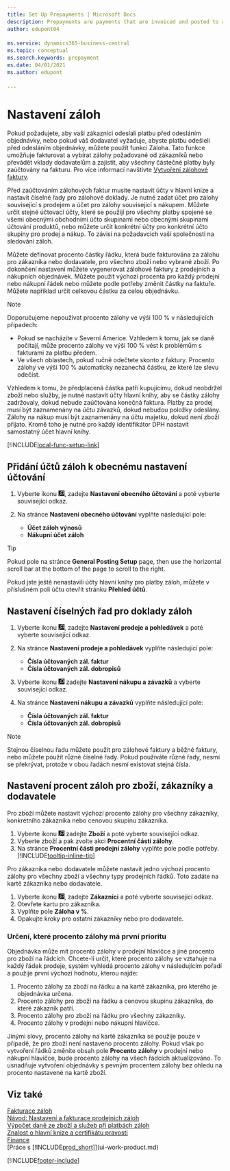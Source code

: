 ```yaml
---
title: Set Up Prepayments | Microsoft Docs
description: Prepayments are payments that are invoiced and posted to a sales or purchase prepayment order before final invoicing. You might require a deposit before you manufacture items to order, or you might require payment before you ship items to a customer. The prepayments functionality enables you to invoice and collect deposits required from customers or to remit deposits to vendors. Thus, you can ensure that all payments are posted against an invoice.
author: edupont04

ms.service: dynamics365-business-central
ms.topic: conceptual
ms.search.keywords: prepayment
ms.date: 04/01/2021
ms.author: edupont

---
```

# Nastavení záloh
Pokud požadujete, aby vaši zákazníci odeslali platbu před odesláním objednávky, nebo pokud váš dodavatel vyžaduje, abyste platbu odešleli před odesláním objednávky, můžete použít funkci Záloha. Tato funkce umožňuje fakturovat a vybírat zálohy požadované od zákazníků nebo převádět vklady dodavatelům a zajistit, aby všechny částečné platby byly zaúčtovány na fakturu. Pro více informací navštivte [Vytvoření zálohové faktury](finance-how-to-create-prepayment-invoices.md).

Před zaúčtováním zálohových faktur musíte nastavit účty v hlavní knize a nastavit číselné řady pro zálohové doklady. Je nutné zadat účet pro zálohy související s prodejem a účet pro zálohy související s nákupem. Můžete určit stejné účtovací účty, které se použijí pro všechny platby spojené se všemi obecnými obchodními účto skupinami nebo obecnými skupinami účtování produktů, nebo můžete určit konkrétní účty pro konkrétní účto skupiny pro prodej a nákup. To závisí na požadavcích vaší společnosti na sledování záloh.

Můžete definovat procento částky řádku, která bude fakturována za zálohu pro zákazníka nebo dodavatele, pro všechno zboží nebo vybrané zboží. Po dokončení nastavení můžete vygenerovat zálohové faktury z prodejních a nákupních objednávek. Můžete použít výchozí procenta pro každý prodejní nebo nákupní řádek nebo můžete podle potřeby změnit částky na faktuře. Můžete například určit celkovou částku za celou objednávku.

> [!NOTE]
> Doporučujeme nepoužívat procento zálohy ve výši 100 % v následujících případech:
> * Pokud se nacházíte v Severní Americe. Vzhledem k tomu, jak se daně počítají, může procento zálohy ve výši 100 % vést k problémům s fakturami za platbu předem.
> * Ve všech oblastech, pokud ručně odečtete skonto z faktury. Procento zálohy ve výši 100 % automaticky nezanechá částku, ze které lze slevu odečíst.

Vzhledem k tomu, že předplacená částka patří kupujícímu, dokud neobdržel zboží nebo služby, je nutné nastavit účty hlavní knihy, aby se částky zálohy zadržovaly, dokud nebude zaúčtována konečná faktura. Platby za prodej musí být zaznamenány na účtu závazků, dokud nebudou položky odeslány. Zálohy na nákup musí být zaznamenány na účtu majetku, dokud není zboží přijato. Kromě toho je nutné pro každý identifikátor DPH nastavit samostatný účet hlavní knihy.

[!INCLUDE[local-func-setup-link](includes/local-func-setup-link.md)]

## Přidání účtů záloh k obecnému nastavení účtování

1. Vyberte ikonu ![Žárovky, která otevře funkci Řekněte mi](media/ui-search/search_small.png "Řekněte mi, co chcete dělat"), zadejte **Nastavení obecného účtování** a poté vyberte související odkaz.
2. Na stránce **Nastavení obecného účtování** vyplňte následující pole:

   - **Účet záloh výnosů**
   - **Nákupní  účet záloh**

> [!TIP]
> Pokud pole na stránce **General Posting Setup** page, then use the horizontal scroll bar at the bottom of the page to scroll to the right.

Pokud jste ještě nenastavili účty hlavní knihy pro platby záloh, můžete v příslušném poli účtu otevřít stránku **Přehled účtů**.

## Nastavení číselných řad pro doklady záloh

1. Vyberte ikonu ![Žárovky, která otevře funkci Řekněte mi](media/ui-search/search_small.png "Řekněte mi, co chcete dělat"), zadejte **Nastavení prodeje a pohledávek** a poté vyberte související odkaz.
2. Na stránce **Nastavení prodeje a pohledávek** vyplňte následující pole:

   - **Čísla účtovaných  zál.  faktur**
   - **Čísla účtovaných  zál.  dobropisů**

1. Vyberte ikonu ![Žárovky, která otevře funkci Řekněte mi](media/ui-search/search_small.png "Řekněte mi, co chcete dělat") zadejte **Nastavení nákupu a závazků** a vyberte související odkaz.
2. Na stránce **Nastavení nákupu a závazků** vyplňte následující pole:

   - **Čísla účtovaných  zál.  faktur**
   - **Čísla účtovaných  zál.  dobropisů**

> [!NOTE]  
> Stejnou číselnou řadu můžete použít pro zálohové faktury a běžné faktury, nebo můžete použít různé číselné řady. Pokud používáte různé řady, nesmí se překrývat, protože v obou řadách nesmí existovat stejná čísla.

## Nastavení procent záloh pro zboží, zákazníky a dodavatele
Pro zboží můžete nastavit výchozí procento zálohy pro všechny zákazníky, konkrétního zákazníka nebo cenovou skupinu zákazníka.

1. Vyberte ikonu ![Žárovky, která otevře funkci Řekněte mi](media/ui-search/search_small.png "Řekněte mi, co chcete dělat") zadejte **Zboží** a poté vyberte související odkaz.
2. Vyberte zboží a pak zvolte akci **Procentní části zálohy**.
3. Na stránce **Procentní části prodejní zálohy** vyplňte pole podle potřeby. [!INCLUDE[tooltip-inline-tip](includes/tooltip-inline-tip_md.md)]

Pro zákazníka nebo dodavatele můžete nastavit jedno výchozí procento zálohy pro všechny zboží a všechny typy prodejních řádků. Toto zadáte na kartě zákazníka nebo dodavatele.

1. Vyberte ikonu ![Žárovky, která otevře funkci Řekněte mi](media/ui-search/search_small.png "Řekněte mi, co chcete dělat"), zadejte **Zákazníci** a poté vyberte související odkaz.
2. Otevřete kartu pro zákazníka.
3. Vyplňte pole **Záloha v %**.
4. Opakujte kroky pro ostatní zákazníky nebo pro dodavatele.

### Určení, které procento zálohy má první prioritu

Objednávka může mít procento zálohy v prodejní hlavičce a jiné procento pro zboží na řádcích. Chcete-li určit, které procento zálohy se vztahuje na každý řádek prodeje, systém vyhledá procento zálohy v následujícím pořadí a použije první výchozí hodnotu, kterou najde:

1. Procento zálohy za zboží na řádku a na kartě zákazníka, pro kterého je objednávka určena.
2. Procento zálohy pro zboží na řádku a cenovou skupinu zákazníka, do které zákazník patří.
3. Procento zálohy pro zboží na řádku pro všechny zákazníky.
4. Procento zálohy v prodejní nebo nákupní hlavičce.

Jinými slovy, procento zálohy na kartě zákazníka se použije pouze v případě, že pro zboží není nastaveno procento zálohy. Pokud však po vytvoření řádků změníte obsah pole **Procento zálohy** v prodejní nebo nákupní hlavičce, bude procento zálohy na všech řádcích aktualizováno. To usnadňuje vytvoření objednávky s pevným procentem zálohy bez ohledu na procento nastavené na kartě zboží.

## Viz také

[Fakturace záloh](finance-invoice-prepayments.md)    
[Návod: Nastavení a fakturace prodejních záloh](walkthrough-setting-up-and-invoicing-sales-prepayments.md)    
[Výpočet daně ze zboží a služeb při platbách záloh](LocalFunctionality/Australia/how-to-calculate-goods-and-services-tax-on-prepayments.md)    
[Znalost o hlavní knize a certifikátu pravosti](finance-general-ledger.md)    
[Finance](finance.md)    
[Práce s [!INCLUDE[prod_short](includes/prod_short.md)]](ui-work-product.md)


[!INCLUDE[footer-include](includes/footer-banner.md)]